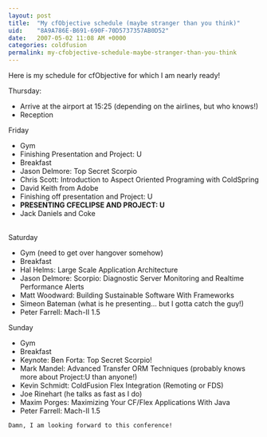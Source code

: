 ```yaml
---
layout: post
title:  "My cfObjective schedule (maybe stranger than you think)"
uid:	"8A9A786E-B691-690F-70D5737357AB0D52"
date:   2007-05-02 11:08 AM +0000
categories: coldfusion
permalink: my-cfobjective-schedule-maybe-stranger-than-you-think
---
```

Here is my schedule for cfObjective for which I am nearly ready!

Thursday:
	<ul>
		<li>Arrive at the airport at 15:25 (depending on the airlines, but who knows!)</li>
		<li>Reception</li>
	</ul>
	
Friday
	<ul>
		<li>Gym</li>
		<li>Finishing Presentation and Project: U</li>
		<li>Breakfast</li>
		<li>Jason Delmore: Top Secret Scorpio</li>
		<li>Chris Scott: Introduction to Aspect Oriented Programing with ColdSpring</li>
		<li>David Keith from Adobe</li>
		<li>Finishing off presentation and Project: U</li>
		<li><strong>PRESENTING CFECLIPSE AND PROJECT: U</strong></li>
		<li>Jack Daniels and Coke</li>		
	</ul>
	
Saturday
	<ul>
		<li>Gym (need to get over hangover somehow)</li>
		<li>Breakfast</li>
		<li>Hal Helms: Large Scale Application Architecture</li>
		<li>Jason Delmore: Scorpio: Diagnostic Server Monitoring and Realtime Performance Alerts</li>
		<li>Matt Woodward: Building Sustainable Software With Frameworks</li>
		<li>Simeon Bateman (what is he presenting... but I gotta catch the guy!)</li>
		<li>Peter Farrell: Mach-II 1.5</li>
	</ul>
	
Sunday
	<ul>
		<li>Gym</li>
		<li>Breakfast</li>
		<li>Keynote: Ben Forta: Top Secret Scorpio!</li>
		<li>Mark Mandel: Advanced Transfer ORM Techniques (probably knows more about Project:U than anyone!)</li>
		<li> Kevin Schmidt: ColdFusion Flex Integration (Remoting or FDS)</li>
		<li>Joe Rinehart (he talks as fast as I do)</li>
		<li> Maxim Porges: Maximizing Your CF/Flex Applications With Java</li>
		<li>Peter Farrell: Mach-II 1.5</li>
	</ul>
	
	
	Damn, I am looking forward to this conference!